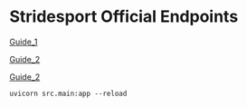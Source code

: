 # Stridesport Official Endpoints

[Guide_1](https://www.youtube.com/watch?v=H9Blu0kWdZE)


[Guide_2](https://www.youtube.com/watch?v=0A_GCXBCNUQ)

[Guide_2](https://www.youtube.com/watch?v=f270BoTicMA)




```
uvicorn src.main:app --reload
```